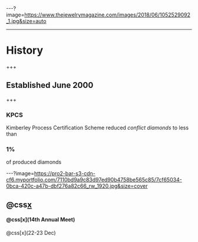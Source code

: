 ---?image=https://www.thejewelrymagazine.com/images/2018/06/1052529092_1.jpg&size=auto

---
# History
+++
## Established June 2000
+++
### KPCS
Kimberley Process Certification Scheme reduced *conflict diamonds* to less than 
### 1%
of produced diamonds

---?image=https://pro2-bar-s3-cdn-cf6.myportfolio.com/7110bd9a9c83d97ed90b4758be565c85/7cf65034-0bca-420c-a47b-dbf276a82c66_rw_1920.jpg&size=cover
## @css[x](Mumbai)
#### @css[x](14th Annual Meet)
@css[x](22-23 Dec)
